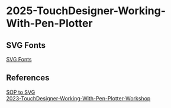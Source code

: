 # 2025-TouchDesigner-Working-With-Pen-Plotter

## SVG Fonts
[SVG Fonts](https://gitlab.com/oskay/svg-fonts)

## References
[SOP to SVG](https://github.com/raganmd/touchdesigner-sop-to-svg)    
[2023-TouchDesigner-Working-With-Pen-Plotter-Workshop](https://github.com/gwangyu-lee/2023-TouchDesigner-Working-With-Pen-Plotter-Workshop?tab=readme-ov-file)
